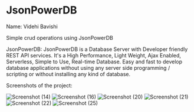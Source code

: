 # JsonPowerDB
Name: Videhi Bavishi

Simple crud operations using JsonPowerDB

JsonPowerDB: JsonPowerDB is a Database Server with Developer friendly REST API services. It's a High Performance, Light Weight, Ajax Enabled, Serverless, Simple to Use, Real-time Database. Easy and fast to develop database applications without using any server side programming / scripting or without installing any kind of database.

Screenshots of the project:


![Screenshot (14)](https://user-images.githubusercontent.com/63579878/186474187-a79f8805-2d18-40f7-942c-9efe3ad7c2d7.png)
![Screenshot (16)](https://user-images.githubusercontent.com/63579878/186474359-76dd33a2-324f-4d0d-bddf-e103c6f8d605.png)
![Screenshot (20)](https://user-images.githubusercontent.com/63579878/186474461-4072d739-df8f-4048-b2a1-c30fe7efc3cc.png)
![Screenshot (21)](https://user-images.githubusercontent.com/63579878/186474579-48fdbf01-60f9-4667-9020-1d74098458ad.png)
![Screenshot (22)](https://user-images.githubusercontent.com/63579878/186474587-3866bd7d-0b6f-49ff-86df-58198e24f973.png)
![Screenshot (25)](https://user-images.githubusercontent.com/63579878/186475163-0453a1d4-a1ef-4fcf-9819-013aad048184.png)

